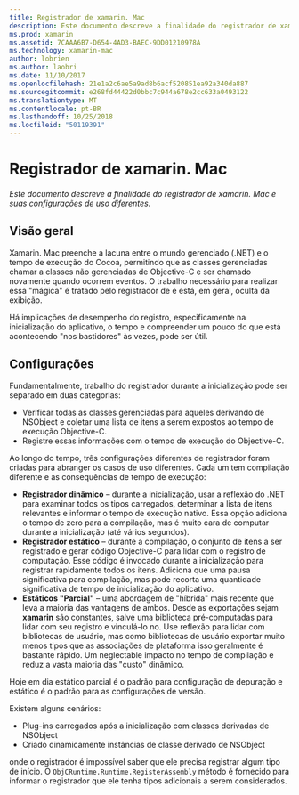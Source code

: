 ```yaml
---
title: Registrador de xamarin. Mac
description: Este documento descreve a finalidade do registrador de xamarin. Mac e seu static parcial, estático e dinâmico (híbrido) configurações de uso.
ms.prod: xamarin
ms.assetid: 7CAAA6B7-D654-4AD3-BAEC-9DD01210978A
ms.technology: xamarin-mac
author: lobrien
ms.author: laobri
ms.date: 11/10/2017
ms.openlocfilehash: 21e1a2c6ae5a9ad8b6acf520851ea92a340da887
ms.sourcegitcommit: e268fd44422d0bbc7c944a678e2cc633a0493122
ms.translationtype: MT
ms.contentlocale: pt-BR
ms.lasthandoff: 10/25/2018
ms.locfileid: "50119391"
---
```

# <a name="xamarinmac-registrar"></a>Registrador de xamarin. Mac

_Este documento descreve a finalidade do registrador de xamarin. Mac e suas configurações de uso diferentes._

## <a name="overview"></a>Visão geral

Xamarin. Mac preenche a lacuna entre o mundo gerenciado (.NET) e o tempo de execução do Cocoa, permitindo que as classes gerenciadas chamar a classes não gerenciadas de Objective-C e ser chamado novamente quando ocorrem eventos. O trabalho necessário para realizar essa "mágica" é tratado pelo registrador de e está, em geral, oculta da exibição.

Há implicações de desempenho do registro, especificamente na inicialização do aplicativo, o tempo e compreender um pouco do que está acontecendo "nos bastidores" às vezes, pode ser útil.

## <a name="configurations"></a>Configurações

Fundamentalmente, trabalho do registrador durante a inicialização pode ser separado em duas categorias:

- Verificar todas as classes gerenciadas para aqueles derivando de NSObject e coletar uma lista de itens a serem expostos ao tempo de execução Objective-C.
- Registre essas informações com o tempo de execução do Objective-C.

Ao longo do tempo, três configurações diferentes de registrador foram criadas para abranger os casos de uso diferentes. Cada um tem compilação diferente e as consequências de tempo de execução:

- **Registrador dinâmico** – durante a inicialização, usar a reflexão do .NET para examinar todos os tipos carregados, determinar a lista de itens relevantes e informar o tempo de execução nativo. Essa opção adiciona o tempo de zero para a compilação, mas é muito cara de computar durante a inicialização (até vários segundos).
- **Registrador estático** – durante a compilação, o conjunto de itens a ser registrado e gerar código Objective-C para lidar com o registro de computação. Esse código é invocado durante a inicialização para registrar rapidamente todos os itens. Adiciona que uma pausa significativa para compilação, mas pode recorta uma quantidade significativa de tempo de inicialização do aplicativo.
- **Estáticos "Parcial"** – uma abordagem de "híbrida" mais recente que leva a maioria das vantagens de ambos. Desde as exportações sejam **xamarin** são constantes, salve uma biblioteca pré-computadas para lidar com seu registro e vinculá-lo no. Use reflexão para lidar com bibliotecas de usuário, mas como bibliotecas de usuário exportar muito menos tipos que as associações de plataforma isso geralmente é bastante rápido. Um neglectable impacto no tempo de compilação e reduz a vasta maioria das "custo" dinâmico.

Hoje em dia estático parcial é o padrão para configuração de depuração e estático é o padrão para as configurações de versão.

Existem alguns cenários:

- Plug-ins carregados após a inicialização com classes derivadas de NSObject
- Criado dinamicamente instâncias de classe derivado de NSObject

onde o registrador é impossível saber que ele precisa registrar algum tipo de início. O `ObjCRuntime.Runtime.RegisterAssembly` método é fornecido para informar o registrador que ele tenha tipos adicionais a serem considerados.

